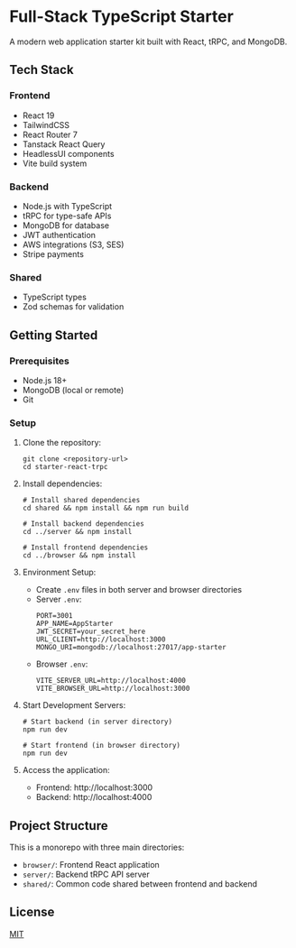 # Full-Stack TypeScript Starter

A modern web application starter kit built with React, tRPC, and MongoDB.

## Tech Stack

### Frontend
- React 19
- TailwindCSS
- React Router 7
- Tanstack React Query
- HeadlessUI components
- Vite build system

### Backend
- Node.js with TypeScript
- tRPC for type-safe APIs
- MongoDB for database
- JWT authentication
- AWS integrations (S3, SES)
- Stripe payments

### Shared
- TypeScript types
- Zod schemas for validation

## Getting Started

### Prerequisites
- Node.js 18+
- MongoDB (local or remote)
- Git

### Setup

1. Clone the repository:
   ```
   git clone <repository-url>
   cd starter-react-trpc
   ```

2. Install dependencies:
   ```
   # Install shared dependencies
   cd shared && npm install && npm run build
   
   # Install backend dependencies
   cd ../server && npm install
   
   # Install frontend dependencies
   cd ../browser && npm install
   ```

3. Environment Setup:
   - Create `.env` files in both server and browser directories
   - Server `.env`:
     ```
     PORT=3001
     APP_NAME=AppStarter
     JWT_SECRET=your_secret_here
     URL_CLIENT=http://localhost:3000
     MONGO_URI=mongodb://localhost:27017/app-starter
     ```
   - Browser `.env`:
     ```
     VITE_SERVER_URL=http://localhost:4000
     VITE_BROWSER_URL=http://localhost:3000
     ```

4. Start Development Servers:
   ```
   # Start backend (in server directory)
   npm run dev
   
   # Start frontend (in browser directory)
   npm run dev
   ```

5. Access the application:
   - Frontend: http://localhost:3000
   - Backend: http://localhost:4000

## Project Structure

This is a monorepo with three main directories:
- `browser/`: Frontend React application
- `server/`: Backend tRPC API server
- `shared/`: Common code shared between frontend and backend

## License

[MIT](LICENSE)
